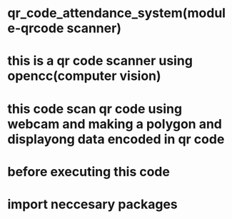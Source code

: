 # qr_code_attendance_system(module-qrcode scanner)
# this is a qr code scanner using opencc(computer vision)
# this code scan qr code using webcam and making a polygon and displayong data encoded in qr code
# before executing this code 
# import neccesary packages 
